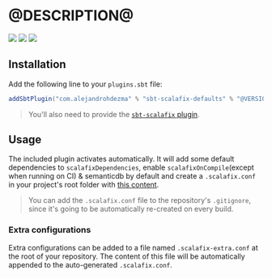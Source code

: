 # @DESCRIPTION@

[![][github-action-badge]][github-action] [![][maven-badge]][maven] [![][steward-badge]][steward]

## Installation

Add the following line to your `plugins.sbt` file:

```sbt
addSbtPlugin("com.alejandrohdezma" % "sbt-scalafix-defaults" % "@VERSION@")
```

> You'll also need to provide the [`sbt-scalafix` plugin](https://github.com/scalacenter/sbt-scalafix).

## Usage

The included plugin activates automatically. It will add some default dependencies to `scalafixDependencies`, enable `scalafixOnCompile`(except when running on CI) & semanticdb by default and create a `.scalafix.conf` in your project's root folder with [this content](https://github.com/alejandrohdezma/sbt-scalafix-defaults/blob/master/.scalafix.conf).

> You can add the `.scalafix.conf` file to the repository's `.gitignore`, since it's going to be automatically re-created on every build.

### Extra configurations

Extra configurations can be added to a file named `.scalafix-extra.conf` at the root of your repository. The content of this file will be automatically appended to the auto-generated `.scalafix.conf`.

[github-action]: https://github.com/alejandrohdezma/sbt-scalafix-defaults/actions
[github-action-badge]: https://img.shields.io/endpoint.svg?url=https%3A%2F%2Factions-badge.atrox.dev%2Falejandrohdezma%2Fsbt-scalafix-defaults%2Fbadge%3Fref%3Dmaster&style=flat
[maven]: https://search.maven.org/search?q=g:%20com.alejandrohdezma%20AND%20a:sbt-scalafix-defaults
[maven-badge]: https://maven-badges.herokuapp.com/maven-central/com.alejandrohdezma/sbt-scalafix-defaults/badge.svg?kill_cache=1
[steward]: https://scala-steward.org
[steward-badge]: https://img.shields.io/badge/Scala_Steward-helping-brightgreen.svg?style=flat&logo=data:image/png;base64,iVBORw0KGgoAAAANSUhEUgAAAA4AAAAQCAMAAAARSr4IAAAAVFBMVEUAAACHjojlOy5NWlrKzcYRKjGFjIbp293YycuLa3pYY2LSqql4f3pCUFTgSjNodYRmcXUsPD/NTTbjRS+2jomhgnzNc223cGvZS0HaSD0XLjbaSjElhIr+AAAAAXRSTlMAQObYZgAAAHlJREFUCNdNyosOwyAIhWHAQS1Vt7a77/3fcxxdmv0xwmckutAR1nkm4ggbyEcg/wWmlGLDAA3oL50xi6fk5ffZ3E2E3QfZDCcCN2YtbEWZt+Drc6u6rlqv7Uk0LdKqqr5rk2UCRXOk0vmQKGfc94nOJyQjouF9H/wCc9gECEYfONoAAAAASUVORK5CYII=

